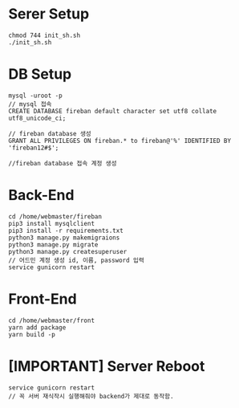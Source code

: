 # Serer Setup

```
chmod 744 init_sh.sh
./init_sh.sh
```

# DB Setup
```
mysql -uroot -p
// mysql 접속
CREATE DATABASE fireban default character set utf8 collate utf8_unicode_ci;

// fireban database 생성
GRANT ALL PRIVILEGES ON fireban.* to fireban@'%' IDENTIFIED BY 'fireban12#$';

//fireban database 접속 계정 생성
```

# Back-End
```
cd /home/webmaster/fireban
pip3 install mysqlclient
pip3 install -r requirements.txt
python3 manage.py makemigraions
python3 manage.py migrate
python3 manage.py createsuperuser
// 어드민 계정 생성 id, 이름, password 입력
service gunicorn restart
```

# Front-End
```
cd /home/webmaster/front
yarn add package
yarn build -p
```


# [IMPORTANT] Server Reboot
```
service gunicorn restart
// 꼭 서버 재식작시 실행해줘야 backend가 제대로 동작함.
```
